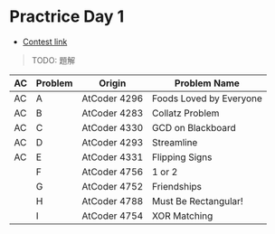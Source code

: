 # Practrice Day 1

* [Contest link](https://vjudge.net/contest/323741)

 > TODO: 題解

| AC | Problem | Origin | Problem Name |
| - | - | ------------ | ------ |
| AC | A  | AtCoder 4296 | Foods Loved by Everyone |
| AC | B  | AtCoder 4283 | Collatz Problem |
| AC | C  | AtCoder 4330 | GCD on Blackboard |
| AC | D  | AtCoder 4293 | Streamline |
| AC | E  | AtCoder 4331 | Flipping Signs |
|  | F  | AtCoder 4756 | 1 or 2 |
|  | G  | AtCoder 4752 | Friendships |
|  | H  | AtCoder 4788 | Must Be Rectangular! |
|  | I  | AtCoder 4754 | XOR Matching |